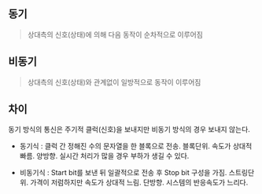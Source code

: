 ## 동기
> 상대측의 신호(상태)에 의해 다음 동작이 순차적으로 이루어짐

## 비동기
> 상대측의 신호(상태)와 관계없이 일방적으로 동작이 이루어짐

## 차이
동기 방식의 통신은 주기적 클럭(신호)을 보내지만 비동기 방식의 경우 보내지 않는다.

- 동기식 : 클럭 간 정해진 수의 문자열을 한 블록으로 전송. 블록단위. 속도가 상대적 빠름. 양방향. 실시간 처리가 많을 경우 부하가 생길 수 있다.

- 비동기식 : Start bit를 보낸 뒤 일괄적으로 전송 후 Stop bit 구성을 가짐. 스트링단위. 가격이 저럼하지만 속도가 상대적 느림. 단방향. 시스템의 반응속도가 느리다.


<br />
